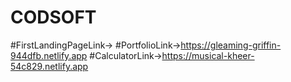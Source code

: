 # CODSOFT
#FirstLandingPageLink->
#PortfolioLink->https://gleaming-griffin-944dfb.netlify.app
#CalculatorLink->https://musical-kheer-54c829.netlify.app
